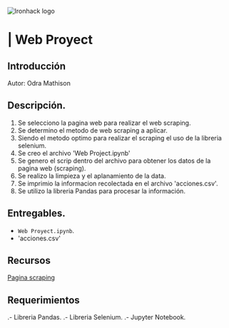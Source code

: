 ![Ironhack logo](https://i.imgur.com/1QgrNNw.png)

#  | Web Proyect


## Introducción

Autor: Odra Mathison

## Descripción.

1. Se selecciono la pagina web para realizar el web scraping.
2. Se determino el metodo de web scraping a aplicar.
3. Siendo el metodo optimo para realizar el scraping el uso de la libreria selenium. 
4. Se creo el archivo 'Web Project.ipynb'
5. Se genero el scrip dentro del archivo para obtener los datos de la pagina web (scraping).
6. Se realizo la limpieza y el aplanamiento de la data.
7. Se imprimio la informacion recolectada en el archivo 'acciones.csv'.
8. Se utilizo la libreria Pandas para procesar la información.



## Entregables.

- `Web Proyect.ipynb`.
- 'acciones.csv'


## Recursos


[Pagina scraping]('https://es.investing.com/equities/')



## Requerimientos

.- Libreria Pandas.
.- Libreria Selenium.
.- Jupyter Notebook.